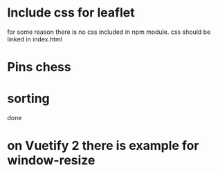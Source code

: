 # Include css for leaflet

for some reason there is no css included in npm module.
css should be linked in index.html

# Pins chess

# sorting

done

# on Vuetify 2 there is example for window-resize
